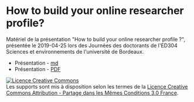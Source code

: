 # How to build your online researcher profile?

Matériel de la présentation "How to build your online researcher profile ?", présentée le 2019-04-25 lors des Journées des doctorants de l'ED304 Sciences et environnements de l'université de Bordeaux.

* Présentation - [md](https://github.com/fflamerie/ED304_profile_2019/blob/master/content/2019_04_ED304_profile.md) 
* Présentation - [PDF](https://github.com/fflamerie/ED304_profile_2019/blob/master/content/2019_04_ED304_profile.pdf)


<a rel="license" href="http://creativecommons.org/licenses/by-sa/3.0/fr/"><img alt="Licence Creative Commons" style="border-width:0" src="https://i.creativecommons.org/l/by-sa/3.0/fr/88x31.png" /></a><br />Les supports sont mis à disposition selon les termes de la <a rel="license" href="http://creativecommons.org/licenses/by-sa/3.0/fr/">Licence Creative Commons Attribution -  Partage dans les Mêmes Conditions 3.0 France</a>.
